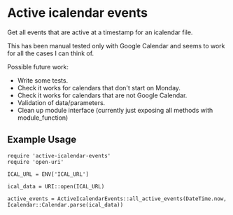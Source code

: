 # Active icalendar events

Get all events that are active at a timestamp for an icalendar file.

This has been manual tested only with Google Calendar and seems to work for all the cases I can think of.

Possible future work:
- Write some tests.
- Check it works for calendars that don't start on Monday.
- Check it works for calendars that are not Google Calendar.
- Validation of data/parameters.
- Clean up module interface (currently just exposing all methods with module_function)

## Example Usage

```
require 'active-icalendar-events'
require 'open-uri'

ICAL_URL = ENV['ICAL_URL']

ical_data = URI::open(ICAL_URL)

active_events = ActiveIcalendarEvents::all_active_events(DateTime.now, Icalendar::Calendar.parse(ical_data))
```

